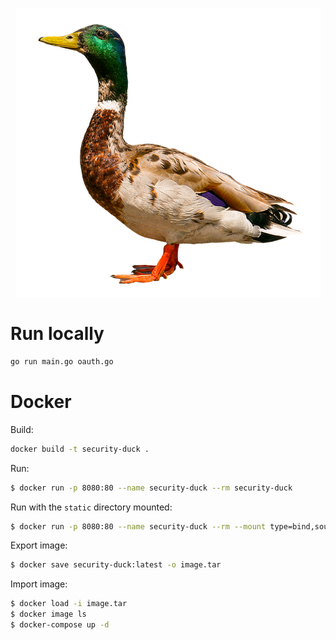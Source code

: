 
<p align="center">
    <img src="static/images/duck.png" alt="Security duck"/>
</p>

# Run locally
```bash
go run main.go oauth.go
```

# Docker
Build:
```bash
docker build -t security-duck .
```

Run:
```bash
$ docker run -p 8080:80 --name security-duck --rm security-duck
```

Run with the `static` directory mounted:
```bash
$ docker run -p 8080:80 --name security-duck --rm --mount type=bind,source="$(pwd)"/static,target=/home/app/static security-duck
```

Export image:
```bash
$ docker save security-duck:latest -o image.tar
```

Import image:
```bash
$ docker load -i image.tar
$ docker image ls
$ docker-compose up -d
```
